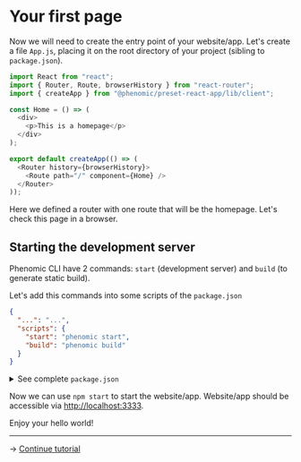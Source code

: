 # Your first page

Now we will need to create the entry point of your website/app. Let's create a
file `App.js`, placing it on the root directory of your project (sibling to
`package.json`).

```js
import React from "react";
import { Router, Route, browserHistory } from "react-router";
import { createApp } from "@phenomic/preset-react-app/lib/client";

const Home = () => (
  <div>
    <p>This is a homepage</p>
  </div>
);

export default createApp(() => (
  <Router history={browserHistory}>
    <Route path="/" component={Home} />
  </Router>
));
```

Here we defined a router with one route that will be the homepage. Let's check
this page in a browser.

## Starting the development server

Phenomic CLI have 2 commands: `start` (development server) and `build` (to
generate static build).

Let's add this commands into some scripts of the `package.json`

```json
{
  "...": "...",
  "scripts": {
    "start": "phenomic start",
    "build": "phenomic build"
  }
}
```

<details>
<summary>See complete <code>package.json</code></summary>

```json
{
  "private": true,
  "devDependencies": {
    "@phenomic/core": "^1.0.0-alpha.1",
    "@phenomic/cli": "^1.0.0-alpha.1",
    "@phenomic/preset-react-app": "^1.0.0-alpha.1",
    "react": "^16.8.0",
    "react-dom": "^16.8.0",
    "react-router": "^3.2.0"
  },
  "phenomic": {
    "presets": ["@phenomic/preset-react-app"]
  },
  "scripts": {
    "start": "phenomic start",
    "build": "phenomic build"
  }
}
```

</details>

Now we can use `npm start` to start the website/app. Website/app should be
accessible via [http://localhost:3333](http://localhost:3333).

Enjoy your hello world!

---

→ [Continue tutorial](03.md)

